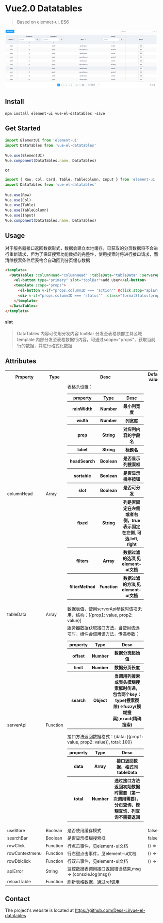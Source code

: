 # Vue2.0 Datatables
>Based on elemnet-ui, ES6

![preview](https://raw.githubusercontent.com/Dess-Li/vue-el-datatables/master/assets/demo.png)

## Install
```
npm install element-ui vue-el-datatables -save
```
## Get Started
```js
import ElementUI from 'element-ui'
import DataTables from 'vue-el-datatables'

Vue.use(ElementUI)
Vue.component(DataTables.name, DataTables)
```

or

```js
import { Row, Col, Card, Table, TableColumn, Input } from 'element-ui'
import DataTables from 'vue-el-datatables'

Vue.use(Row)
Vue.use(Col)
Vue.use(Table)
Vue.use(TableColumn)
Vue.use(Input)
Vue.component(DataTables.name, DataTables)
```

## Usage
对于服务器接口返回数据形式，数据会建立本地缓存，已获取的分页数据将不会进行重新请求，但为了保证搜索功能数据的完整性，使用搜索时将进行接口请求，而清除搜索条件后表格会自动回到分页缓存数据

```html
<template>
  <DataTables :columnHead="columnHead" :tableData="tableData" :serverApi="serverApi" :searchBar="true" @apiError="apiError">
    <el-button type="primary" slot="toolBar">add User</el-button>
    <template scope="props">
      <el-button v-if="props.columnID === 'action'" @click.stop="apiError(props.ev.row.id)">Edit</el-button>
      <div v-if="props.columnID === 'status'" :class="formatStatus(props.ev.row.status)[0]">{{formatStatus(props.ev.row.status)[1]}}</div>
    </template>
  </DataTables>
</template>
```
#### slot
>DataTables 内容可使用分发内容
>toolBar 分发至表格顶部工具区域
>template 内部分发至表格数据行内容，可通过scope="props"，获取当前行的数据，并进行格式化数据


## Attributes
<table>
  <tr>
    <th>Property</th>
    <th>Type</th>
    <th>Desc</th>
    <th>Default values</th>
  </tr>
  <tr>
    <td>columnHead</td>
    <td>Array</td>
    <td>
    	表格头设置：
    	<table>
    	 <tr>
    	 	<th>property</th>
    	 	<th>Type</th>
    	 	<th>Desc</th>
    	 </tr>
    	 <tr>
    	 	<th>minWidth</th>
    	 	<th>Number</th>
    	 	<th>最小列宽度</th>
    	 </tr>
    	 <tr>
    	 	<th>width</th>
    	 	<th>Number</th>
    	 	<th>列宽度</th>
    	 </tr>
    	 <tr>
    	 	<th>prop</th>
    	 	<th>String</th>
    	 	<th>对应列内容的字段名</th>
    	 </tr>
    	 <tr>
    	 	<th>label</th>
    	 	<th>String</th>
    	 	<th>标题名</th>
    	 </tr>
    	 <tr>
    	 	<th>headSearch</th>
    	 	<th>Boolean</th>
    	 	<th>是否显示列搜索框</th>
    	 </tr>
    	 <tr>
    	 	<th>sortable</th>
    	 	<th>Boolean</th>
    	 	<th>是否显示排序按钮</th>
    	 </tr>
    	 <tr>
    	 	<th>slot</th>
    	 	<th>Boolean</th>
    	 	<th>是否可分发</th>
    	 </tr>
    	 <tr>
    	 	<th>fixed</th>
    	 	<th>String</th>
    	 	<th>列是否固定在左侧或者右侧，true 表示固定在左侧, 可选 left, right</th>
    	 </tr>
    	 <tr>
    	 	<th>filters</th>
    	 	<th>Array</th>
    	 	<th>数据过滤的选项,见element-ui文档</th>
    	 </tr>
    	 <tr>
    	 	<th>filterMethod</th>
    	 	<th>Function</th>
    	 	<th>数据过滤的方法,见element-ui文档</th>
    	 </tr>
    	</table>
    </td>
    <td></td>
  </tr>
  <tr>
    <td>tableData</td>
    <td>Array</td>
    <td>数据表值，使用serverApi参数时该项无用，结构：[{prop1: value, prop2: value}]</td>
    <td></td>
  </tr>
  <tr>
    <td>serverApi</td>
    <td>Function</td>
    <td>服务器数据获取接口方法，当使用该选项时，组件会调用该方法，传递参数：
    <table>
    	<tr>
    	 	<th>property</th>
    	 	<th>Type</th>
    	 	<th>Desc</th>
    	 </tr>
    	 <tr>
    	 	<th>offset</th>
    	 	<th>Number</th>
    	 	<th>数据分页起始值</th>
    	 </tr>
    	 <tr>
    	 	<th>limit</th>
    	 	<th>Number</th>
    	 	<th>数据分页长度</th>
    	 </tr>
    	 <tr>
    	 	<th>search</th>
    	 	<th>Object</th>
    	 	<th>当调用列搜索或表头模糊搜索框时传递，包含两个key：type(搜索裂隙)->fuzzy(模糊搜索),exact(精确搜索)</th>
    	 </tr>
    </table>
    接口方法返回数据格式：{data: [{prop1: value, prop2: value}], total: 100}
    <table>
    	<tr>
    	 	<th>property</th>
    	 	<th>Type</th>
    	 	<th>Desc</th>
    	 </tr>
    	 <tr>
    	 	<th>data</th>
    	 	<th>Array</th>
    	 	<th>接口返回数据，格式同tableData</th>
    	 </tr>
    	 <tr>
    	 	<th>total</th>
    	 	<th>Number</th>
    	 	<th>通过接口方法返回初始数据时需要（第一次调用需要），分页查询、模糊查询、列查询不需要返回</th>
    	 </tr>
    </table>
    </td>
    <td></td>
  </tr>
  <tr>
    <td>useStore</td>
    <td>Boolean</td>
    <td>是否使用缓存模式</td>
    <td>false</td>
  </tr>
  <tr>
    <td>searchBar</td>
    <td>Boolean</td>
    <td>是否显示模糊搜索框</td>
    <td>false</td>
  </tr>
  <tr>
    <td>rowClick</td>
    <td>Function</td>
    <td>行点击事件，见element-ui文档</td>
    <td>() => {}</td>
  </tr>
  <tr>
    <td>rowContextmenu</td>
    <td>Function</td>
    <td>行右键点击事件，见element-ui文档</td>
    <td>() => {}</td>
  </tr>
  <tr>
    <td>rowDblclick</td>
    <td>Function</td>
    <td>行双击事件，见element-ui文档</td>
    <td>() => {}</td>
  </tr>
  <tr>
    <td>apiError</td>
    <td>String</td>
    <td>监控数据表调用接口返回错误结果,msg => {console.log(msg)}</td>
    <td></td>
  </tr>
  <tr>
    <td>reloadTable</td>
    <td>Function</td>
    <td>刷新表格数据，通过ref调用</td>
    <td></td>
  </tr>
</table>

## Contact
The project's website is located at https://github.com/Dess-Li/vue-el-datatables


